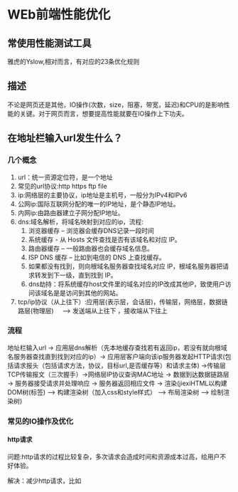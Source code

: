 # WEb前端性能优化

## 常使用性能测试工具

雅虎的Yslow,相对而言，有对应的23条优化规则

## 描述

不论是网页还是其他，IO操作(次数，size，阻塞，带宽，延迟)和CPU的是影响性能的关键。对于网页而言，想要提高性能就要在IO操作上下功夫。



## 在地址栏输入url发生什么？

### 几个概念

1. url：统一资源定位符，是一个地址
2. 常见的url协议:http https ftp file
3. ip:网络层的主要协议，ip地址是主机号，一般分为IPv4和IPv6
4. 公网ip:国际互联网分配的唯一的IP地址，是个静态IP地址。
5. 内网ip:由路由器建立子网分配IP地址。
6. dns:域名解析，将域名映射到对应的ip，流程:
    1. 浏览器缓存 – 浏览器会缓存DNS记录一段时间
    2. 系统缓存 - 从 Hosts 文件查找是否有该域名和对应 IP。
    3. 路由器缓存 – 一般路由器也会缓存域名信息。
    4. ISP DNS 缓存 – 比如到电信的 DNS 上查找缓存。
    5. 如果都没有找到，则向根域名服务器查找域名对应 IP，根域名服务器把请求转发到下一级，直到找到 IP。
    6. dns劫持：将系统缓存host文件里的域名对应的IP改成其他IP，致使用户访问该域名是是访问到其他的网站。
7. tcp/ip协议（从上往下）:应用层(表示层，会话层)，传输层，网络层，数据链路层(物理层)     --> 发送端从上往下 ，接收端从下往上

### 流程

地址栏输入url -> 应用层dns解析（先本地缓存查找若有返回ip，若没有就向根域名服务器查找直到找到对应的ip）-> 应用层客户端向该ip服务器发起HTTP请求(包括请求报头（包括请求方法，协议，目标url,是否缓存等）和请求主体) ->传输层TCP传输报文（三次握手）->网络层IP协议查询MAC地址 -> 数据到达数据链路层 ->  服务器接受请求并处理响应 -> 服务器返回相应文件 -> 渲染(jiexiHTML以构建DOM树(标签) –> 构建渲染树（加入css和style样式） –> 布局渲染树 –> 绘制渲染树)

### 常见的IO操作及优化

#### http请求

问题:http请求的过程比较复杂，多次请求会造成时间和资源成本过高，给用户不好体验。

解决：减少http请求，比如

